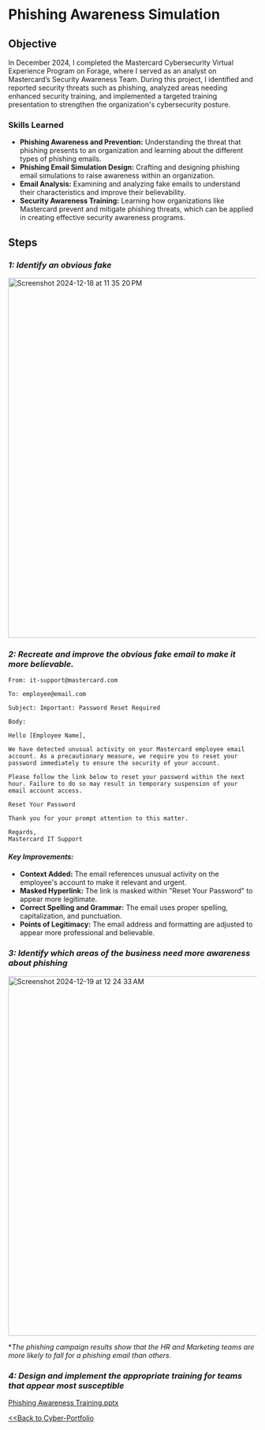 # Phishing Awareness Simulation

## Objective

In December 2024, I completed the Mastercard Cybersecurity Virtual Experience Program on Forage, where I served as an analyst on Mastercard’s Security Awareness Team. During this project, I identified and reported security threats such as phishing, analyzed areas needing enhanced security training, and implemented a targeted training presentation to strengthen the organization's cybersecurity posture.

### Skills Learned

- **Phishing Awareness and Prevention:** Understanding the threat that phishing presents to an organization and learning about the different types of phishing emails.
- **Phishing Email Simulation Design:** Crafting and designing phishing email simulations to raise awareness within an organization.
- **Email Analysis:** Examining and analyzing fake emails to understand their characteristics and improve their believability.
- **Security Awareness Training:** Learning how organizations like Mastercard prevent and mitigate phishing threats, which can be applied in creating effective security awareness programs.

## Steps

### *1: Identify an obvious fake*

<img width="730" alt="Screenshot 2024-12-18 at 11 35 20 PM" src="https://github.com/user-attachments/assets/37118cad-95bd-4a32-9834-eea925e2390a" /> 


### *2: Recreate and improve the obvious fake email to make it more believable.*

```
From: it-support@mastercard.com

To: employee@email.com

Subject: Important: Password Reset Required

Body:

Hello [Employee Name],

We have detected unusual activity on your Mastercard employee email account. As a precautionary measure, we require you to reset your password immediately to ensure the security of your account.

Please follow the link below to reset your password within the next hour. Failure to do so may result in temporary suspension of your email account access.

Reset Your Password

Thank you for your prompt attention to this matter.

Regards,
Mastercard IT Support
```

#### *Key Improvements:*

- **Context Added:** The email references unusual activity on the employee's account to make it relevant and urgent.
- **Masked Hyperlink:** The link is masked within "Reset Your Password" to appear more legitimate.
- **Correct Spelling and Grammar:** The email uses proper spelling, capitalization, and punctuation.
- **Points of Legitimacy:** The email address and formatting are adjusted to appear more professional and believable.

### *3: Identify which areas of the business need more awareness about phishing*

<img width="729" alt="Screenshot 2024-12-19 at 12 24 33 AM" src="https://github.com/user-attachments/assets/a9b9adf7-6b82-4f46-9bbb-ece520bef415" />

**The phishing campaign results show that the HR and Marketing teams are more likely to fall for a phishing email than others.*

### *4: Design and implement the appropriate training for teams that appear most susceptible*

[Phishing Awareness Training.pptx](https://github.com/user-attachments/files/18193951/Phishing.Awareness.Training.pptx)


<a href="https://github.com/dimi901/Cyber-Portfolio"><<Back to Cyber-Portfolio</a>
